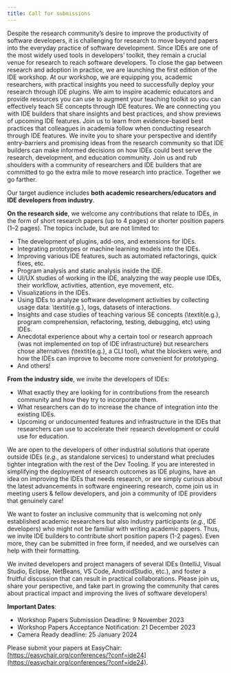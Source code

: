```yaml
---
title: Call for submissions
---
```


Despite the research community’s desire to improve the productivity of software developers, it is challenging for research to move beyond papers into the everyday practice of software development. Since IDEs are one of the most widely used tools in developers’ toolkit, they remain a crucial venue for research to reach software developers. To close the gap between research and adoption in practice, we are launching the first edition of the IDE workshop. At our workshop, we are equipping you, academic researchers,  with practical insights you need to successfully deploy your research through IDE plugins. We aim to inspire academic educators and provide resources you can use  to augment your teaching toolkit so you can effectively teach SE concepts through IDE features.
We are connecting you with IDE builders that share insights and best practices, and show previews of upcoming IDE features. Join us to learn from evidence-based best practices that colleagues in academia follow when conducting research through IDE features. We invite you to share your perspective and identify entry-barriers and promising ideas from the research community so that IDE builders can make informed decisions on how IDEs could best serve the research, development, and education community. Join us and rub shoulders with a community of researchers and IDE builders that are committed to go the extra mile to move research into practice. Together we go farther.

Our target audience includes **both academic researchers/educators and IDE developers from industry**.

**On the research side**, we welcome any contributions that relate to IDEs, in the form of short research papers (up to 4 pages) or shorter position papers (1–2 pages). The topics include, but are not limited to:

* The development of plugins, add-ons, and extensions for IDEs.
* Integrating prototypes or machine learning models into the IDEs.
* Improving various IDE features, such as automated refactorings, quick fixes, etc.
* Program analysis and static analysis inside the IDE.
* UI/UX studies of working in the IDE, analyzing the way people use IDEs, their workflow, activities, attention, eye movement, etc.
* Visualizations in the IDEs.
* Using IDEs to analyze software development activities by collecting usage data: \textit{e.g.}, logs, datasets of interactions.
* Insights and case studies of teaching various SE concepts (\textit{e.g.}, program comprehension, refactoring, testing, debugging, etc) using IDEs.
* Anecdotal experience about why a certain tool or research approach {was not implemented on top of IDE infrastructure} but researchers chose alternatives (\textit{e.g.}, a CLI tool), what the blockers were, and how the IDEs can improve to become more convenient for prototyping.
* And others!


**From the industry side**, we invite the developers of IDEs:

* What exactly they are looking for in contributions from the research community and how they try to incorporate them.
* What researchers can do to increase the chance of integration into the existing IDEs.
* Upcoming or undocumented features and infrastructure in the IDEs that researchers can use to accelerate their research development or could use for education.


We are open to the developers of other industrial solutions that operate outside IDEs (_e.g._, as standalone services) to understand what precludes tighter integration with the rest of the Dev Tooling. If you are interested in simplifying the deployment of research outcomes as IDE plugins, have an idea on improving the IDEs that needs research, or are simply curious about the latest advancements in software engineering research, come join us in meeting users & fellow developers, and join a community of IDE providers that genuinely care!

We want to foster an inclusive community that is welcoming not only established academic researchers but also industry participants (_e.g._, IDE developers) who might not be familiar with writing academic papers. Thus,  we invite IDE builders to contribute short position papers (1-2 pages). Even more, they can be submitted in free form, if needed, and we ourselves can help with their formatting.

We invited developers and project managers of several IDEs (IntelliJ, Visual Studio, Eclipse, NetBeans, VS Code, AndroidStudio, etc.), and foster a fruitful discussion that can result in practical collaborations. Please join us, share your perspective, and take part in growing the community that cares about practical impact and improving the lives of software developers!

**Important Dates**:

* Workshop Papers Submission Deadline: 9 November 2023
* Workshop Papers Acceptance Notification: 21 December 2023
* Camera Ready deadline: 25 January 2024

Please submit your papers at EasyChair: [https://easychair.org/conferences/?conf=ide24](https://easychair.org/conferences/?conf=ide24).
